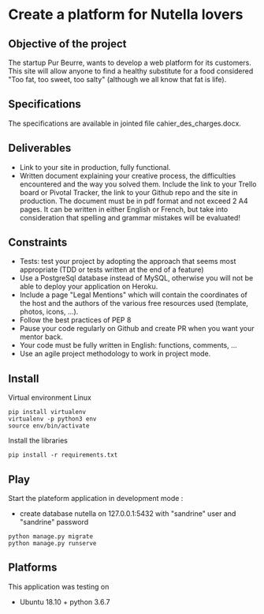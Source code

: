 # Create a platform for Nutella lovers

## Objective of the project

The startup Pur Beurre, wants to develop a web platform for its customers. This site will allow anyone to find a 
healthy substitute for a food considered "Too fat, too sweet, too salty" (although we all know that fat is life).


## Specifications

The specifications are available in jointed file cahier_des_charges.docx.


## Deliverables

* Link to your site in production, fully functional.
* Written document explaining your creative process, the difficulties encountered and the way you solved them. Include 
the link to your Trello board or Pivotal Tracker, the link to your Github repo and the site in production. The document 
must be in pdf format and not exceed 2 A4 pages. It can be written in either English or French, but take into 
consideration that spelling and grammar mistakes will be evaluated!


## Constraints
* Tests: test your project by adopting the approach that seems most appropriate (TDD or tests written at the end of a 
feature)
* Use a PostgreSql database instead of MySQL, otherwise you will not be able to deploy your application on Heroku.
* Include a page "Legal Mentions" which will contain the coordinates of the host and the authors of the various free 
resources used (template, photos, icons, ...).
* Follow the best practices of PEP 8
* Pause your code regularly on Github and create PR when you want your mentor back.
* Your code must be fully written in English: functions, comments, ...
* Use an agile project methodology to work in project mode.


## Install

Virtual environment Linux
```
pip install virtualenv
virtualenv -p python3 env
source env/bin/activate
```
Install the libraries
```
pip install -r requirements.txt
```

## Play
 
Start the plateform application in development mode :
 * create database nutella on 127.0.0.1:5432 with "sandrine" user and "sandrine" password 
```
python manage.py migrate
python manage.py runserve
```

## Platforms

This application was testing on
* Ubuntu 18.10 + python 3.6.7
